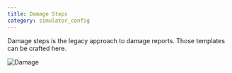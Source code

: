 ```yaml
---
title: Damage Steps
category: simulator_config
---
```

Damage steps is the legacy approach to damage reports. Those templates can be crafted here.

![Damage](/img/simulator_config_damage.jpg)
